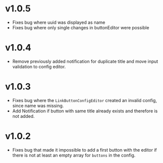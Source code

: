 # v1.0.5

- Fixes bug where uuid was displayed as name
- Fixes bug where only single changes in buttonEditor were possible

# v1.0.4

- Remove previously added notification for duplicate title and move input validation to config editor.

# v1.0.3

- Fixes bug where the `LinkButtonConfigEditor` created an invalid config, since name was missing.
- Add Notification if button with same title already exists and therefore is not added.

# v1.0.2

- Fixes bug that made it impossible to add a first button with the editor if there is not at least an empty array for `buttons` in the config.
